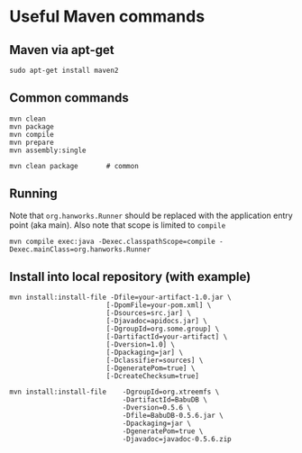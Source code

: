 Useful Maven commands
=====================

Maven via apt-get
-----------------

    sudo apt-get install maven2

Common commands
---------------

    mvn clean
    mvn package
    mvn compile
    mvn prepare
    mvn assembly:single

    mvn clean package       # common

Running
-------

Note that ``org.hanworks.Runner`` should be replaced with the application entry point (aka main).
Also note that scope is limited to ``compile``

    mvn compile exec:java -Dexec.classpathScope=compile -Dexec.mainClass=org.hanworks.Runner


Install into local repository (with example)
--------------------------------------------

    mvn install:install-file -Dfile=your-artifact-1.0.jar \
                            [-DpomFile=your-pom.xml] \
                            [-Dsources=src.jar] \
                            [-Djavadoc=apidocs.jar] \
                            [-DgroupId=org.some.group] \
                            [-DartifactId=your-artifact] \
                            [-Dversion=1.0] \
                            [-Dpackaging=jar] \
                            [-Dclassifier=sources] \
                            [-DgeneratePom=true] \
                            [-DcreateChecksum=true]

    mvn install:install-file    -DgroupId=org.xtreemfs \
                                -DartifactId=BabuDB \
                                -Dversion=0.5.6 \
                                -Dfile=BabuDB-0.5.6.jar \
                                -Dpackaging=jar \
                                -DgeneratePom=true \
                                -Djavadoc=javadoc-0.5.6.zip

